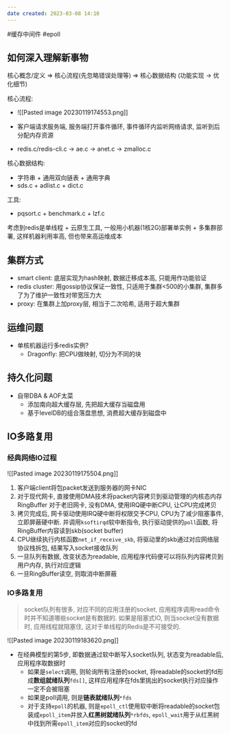 ```yaml
---
date created: 2023-03-08 14:10
---
```


#缓存中间件 #epoll

## 如何深入理解新事物

核心概念/定义 => 核心流程(先忽略错误处理等) => 核心数据结构 (功能实现 -> 优化细节)

核心流程:

- ![[Pasted image 20230119174553.png]]

- 客户端请求服务端, 服务端打开事件循环, 事件循环内监听网络请求, 监听到后分配内存资源
- redis.c/redis-cli.c -> ae.c -> anet.c -> zmalloc.c

核心数据结构:

- 字符串 + 通用双向链表 + 通用字典
- sds.c + adlist.c + dict.c

工具:

- pqsort.c + benchmark.c + lzf.c

考虑到redis是单线程 + 云原生工具, 一般用小机器(1核2G)部署单实例 + 多集群部署, 这样机器利用率高, 但也带来高运维成本

## 集群方式

- smart client: 底层实现为hash映射, 数据迁移成本高, 只能用作功能验证
- redis cluster: 用gossip协议保证一致性, 只适用于集群<500的小集群, 集群多了为了维护一致性对带宽压力大
- proxy: 在集群上加proxy层, 相当于二次哈希, 适用于超大集群

## 运维问题

- 单核机器运行多redis实例?
  - Dragonfly: 把CPU做映射, 切分为不同的块

## 持久化问题

- 自带DBA & AOF太菜
  - 添加南向超大缓存层, 先把超大缓存当磁盘用
  - 基于levelDB的组合落盘思想, 消费超大缓存到磁盘中

## IO多路复用

### 经典网络IO过程

![[Pasted image 20230119175504.png]]

1. 客户端client将包packet发送到服务器的网卡NIC
2. 对于现代网卡, 直接使用DMA技术将packet内容拷贝到驱动管理的内核态内存RingBuffer
   对于老旧网卡, 没有DMA, 使用IRQ硬中断CPU, 让CPU完成拷贝
3. 拷贝完成后, 网卡驱动使用IRQ硬中断将权限交予CPU, CPU为了减少阻塞事件, 立即屏蔽硬中断. 并调用`ksoftirqd`软中断指令, 执行驱动提供的`poll`函数, 将RingBuffer内容读到skb(socket buffer)
4. CPU继续执行内核函数`net_if_receive_skb`, 将驱动里的skb通过对应网络层协议栈拆包, 结果写入socket接收队列
5. 一旦队列有数据, 改变状态为readable, 应用程序代码便可以将队列内容拷贝到用户内存, 执行对应逻辑
6. 一旦RingBuffer读空, 则取消中断屏蔽

### IO多路复用

> socket队列有很多, 对应不同的应用注册的socket, 应用程序调用read命令时并不知道哪些socket是有数据的. 如果是阻塞式IO, 则当socket没有数据时, 应用线程就阻塞住, 这对于单线程的Redis是不可接受的.

![[Pasted image 20230119183620.png]]

- 在经典模型的第5步, 即数据通过软中断写入socket队列, 状态变为readable后, 应用程序取数据时
  - 如果是`select`调用, 则轮询所有注册的socket, 将readable的socket的fd形成**数组就绪队列**`fds[]`, 这样应用程序在fds里挑出的socket执行对应操作一定不会被阻塞
  - 如果是poll调用, 则是**链表就绪队列**`*fds`
  - 对于支持`epoll`的机器, 则是`epoll_ctl`使用软中断将readable的socket包装成`epoll_item`并放入**红黑树就绪队列**`*rbfds`, `epoll_wait`用于从红黑树中找到所需`epoll_item`对应的socket的fd
